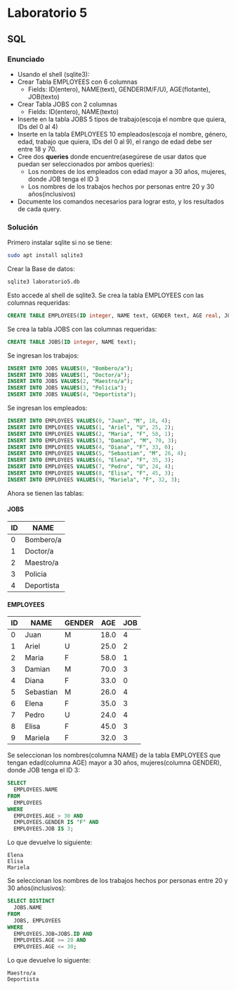 # Laboratorio 5
## SQL
### Enunciado
 - Usando el shell (sqlite3):
 - Crear Tabla EMPLOYEES con 6 columnas
   - Fields:  ID(entero),  NAME(text),  GENDER(M/F/U),  AGE(flotante), JOB(texto)
 - Crear Tabla JOBS con 2 columnas
   - Fields:  ID(entero),  NAME(texto)
 - Inserte en la tabla JOBS 5 tipos de trabajo(escoja el nombre que quiera, IDs del 0 al 4)
 - Inserte en la tabla EMPLOYEES 10 empleados(escoja el nombre, género, edad, trabajo que quiera, IDs del 0 al 9), el rango de edad debe ser entre 18 y 70.
 - Cree dos **queries** donde encuentre(asegúrese de usar datos que puedan ser seleccionados por ambos queries):
   - Los nombres de los empleados con edad mayor a 30 años, mujeres, donde JOB tenga el ID 3
   - Los nombres de los trabajos hechos por personas entre 20 y 30 años(inclusivos)
 - Documente los comandos necesarios para lograr esto, y los resultados de cada query.
### Solución
Primero instalar sqlite si no se tiene:
```bash
sudo apt install sqlite3
```
Crear la Base de datos:
```bash
sqlite3 laboratorio5.db
```
Esto accede al shell de sqlite3. 
Se crea la tabla EMPLOYEES con las columnas requeridas:
```sql
CREATE TABLE EMPLOYEES(ID integer, NAME text, GENDER text, AGE real, JOB integer);
```
Se crea la tabla JOBS con las columnas requeridas:
```sql
CREATE TABLE JOBS(ID integer, NAME text);
```
Se ingresan los trabajos:
```sql
INSERT INTO JOBS VALUES(0, "Bombero/a");
INSERT INTO JOBS VALUES(1, "Doctor/a");
INSERT INTO JOBS VALUES(2, "Maestro/a");
INSERT INTO JOBS VALUES(3, "Policia");
INSERT INTO JOBS VALUES(4, "Deportista");
```
Se ingresan los empleados:
```sql
INSERT INTO EMPLOYEES VALUES(0, "Juan", "M", 18, 4);
INSERT INTO EMPLOYEES VALUES(1, "Ariel", "U", 25, 2);
INSERT INTO EMPLOYEES VALUES(2, "Maria", "F", 58, 1);
INSERT INTO EMPLOYEES VALUES(3, "Damian", "M", 70, 3);
INSERT INTO EMPLOYEES VALUES(4, "Diana", "F", 33, 0);
INSERT INTO EMPLOYEES VALUES(5, "Sebastian", "M", 26, 4);
INSERT INTO EMPLOYEES VALUES(6, "Elena", "F", 35, 3);
INSERT INTO EMPLOYEES VALUES(7, "Pedro", "U", 24, 4);
INSERT INTO EMPLOYEES VALUES(8, "Elisa", "F", 45, 3);
INSERT INTO EMPLOYEES VALUES(9, "Mariela", "F", 32, 3);
```
Ahora se tienen las tablas:
#### JOBS
| ID | NAME       |
| -- | ---------- |
| 0  | Bombero/a  |
| 1  | Doctor/a   |
| 2  | Maestro/a  |
| 3  | Policia    |
| 4  | Deportista |
#### EMPLOYEES
| ID | NAME      | GENDER | AGE  | JOB |
| -- | --------- | ------ | ---- | --- |
| 0  | Juan      | M      | 18.0 | 4   |
| 1  | Ariel     | U      | 25.0 | 2   |
| 2  | Maria     | F      | 58.0 | 1   |
| 3  | Damian    | M      | 70.0 | 3   |
| 4  | Diana     | F      | 33.0 | 0   |
| 5  | Sebastian | M      | 26.0 | 4   |
| 6  | Elena     | F      | 35.0 | 3   |
| 7  | Pedro     | U      | 24.0 | 4   |
| 8  | Elisa     | F      | 45.0 | 3   |
| 9  | Mariela   | F      | 32.0 | 3   |

Se seleccionan los nombres(columna NAME) de la tabla EMPLOYEES que tengan edad(columna AGE) mayor a 30 años, mujeres(columna GENDER), donde JOB tenga el ID 3:
```sql
SELECT 
  EMPLOYEES.NAME 
FROM 
  EMPLOYEES 
WHERE 
  EMPLOYEES.AGE > 30 AND 
  EMPLOYEES.GENDER IS "F" AND 
  EMPLOYEES.JOB IS 3;
```
Lo que devuelve lo siguiente:
```
Elena
Elisa
Mariela
```

Se seleccionan los nombres de los trabajos hechos por personas entre 20 y 30 años(inclusivos):
```sql
SELECT DISTINCT 
  JOBS.NAME 
FROM 
  JOBS, EMPLOYEES 
WHERE 
  EMPLOYEES.JOB=JOBS.ID AND 
  EMPLOYEES.AGE >= 20 AND 
  EMPLOYEES.AGE <= 30;
```
Lo que devuelve lo siguente:
```
Maestro/a
Deportista
```
